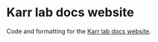 # Karr lab docs website
Code and formatting for the [Karr lab docs website](https://docs.karrlab.org).
